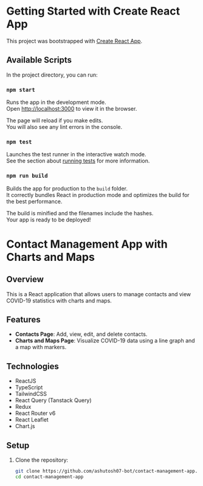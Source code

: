 # Getting Started with Create React App

This project was bootstrapped with [Create React App](https://github.com/facebook/create-react-app).

## Available Scripts

In the project directory, you can run:

### `npm start`

Runs the app in the development mode.\
Open [http://localhost:3000](http://localhost:3000) to view it in the browser.

The page will reload if you make edits.\
You will also see any lint errors in the console.

### `npm test`

Launches the test runner in the interactive watch mode.\
See the section about [running tests](https://facebook.github.io/create-react-app/docs/running-tests) for more information.

### `npm run build`

Builds the app for production to the `build` folder.\
It correctly bundles React in production mode and optimizes the build for the best performance.

The build is minified and the filenames include the hashes.\
Your app is ready to be deployed!

# Contact Management App with Charts and Maps

## Overview
This is a React application that allows users to manage contacts and view COVID-19 statistics with charts and maps.

## Features
- **Contacts Page**: Add, view, edit, and delete contacts.
- **Charts and Maps Page**: Visualize COVID-19 data using a line graph and a map with markers.

## Technologies
- ReactJS
- TypeScript
- TailwindCSS
- React Query (Tanstack Query)
- Redux
- React Router v6
- React Leaflet
- Chart.js

## Setup
1. Clone the repository:
   ```bash
   git clone https://github.com/ashutosh07-bot/contact-management-app.git
   cd contact-management-app


